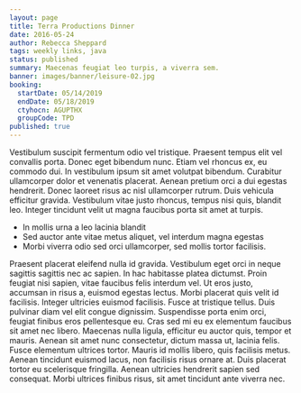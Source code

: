 ```yaml
---
layout: page
title: Terra Productions Dinner
date: 2016-05-24
author: Rebecca Sheppard
tags: weekly links, java
status: published
summary: Maecenas feugiat leo turpis, a viverra sem.
banner: images/banner/leisure-02.jpg
booking:
  startDate: 05/14/2019
  endDate: 05/18/2019
  ctyhocn: AGUPTHX
  groupCode: TPD
published: true
---
```

Vestibulum suscipit fermentum odio vel tristique. Praesent tempus elit vel convallis porta. Donec eget bibendum nunc. Etiam vel rhoncus ex, eu commodo dui. In vestibulum ipsum sit amet volutpat bibendum. Curabitur ullamcorper dolor et venenatis placerat. Aenean pretium orci a dui egestas hendrerit. Donec laoreet risus ac nisl ullamcorper rutrum. Duis vehicula efficitur gravida. Vestibulum vitae justo rhoncus, tempus nisi quis, blandit leo. Integer tincidunt velit ut magna faucibus porta sit amet at turpis.

* In mollis urna a leo lacinia blandit
* Sed auctor ante vitae metus aliquet, vel interdum magna egestas
* Morbi viverra odio sed orci ullamcorper, sed mollis tortor facilisis.

Praesent placerat eleifend nulla id gravida. Vestibulum eget orci in neque sagittis sagittis nec ac sapien. In hac habitasse platea dictumst. Proin feugiat nisi sapien, vitae faucibus felis interdum vel. Ut eros justo, accumsan in risus a, euismod egestas lectus. Morbi placerat quis velit id facilisis. Integer ultricies euismod facilisis.
Fusce at tristique tellus. Duis pulvinar diam vel elit congue dignissim. Suspendisse porta enim orci, feugiat finibus eros pellentesque eu. Cras sed mi eu ex elementum faucibus sit amet nec libero. Maecenas nulla ligula, efficitur eu auctor quis, tempor et mauris. Aenean sit amet nunc consectetur, dictum massa ut, lacinia felis. Fusce elementum ultrices tortor. Mauris id mollis libero, quis facilisis metus. Aenean tincidunt euismod lacus, non facilisis risus ornare at. Duis placerat tortor eu scelerisque fringilla. Aenean ultricies hendrerit sapien sed consequat. Morbi ultrices finibus risus, sit amet tincidunt ante viverra nec.
